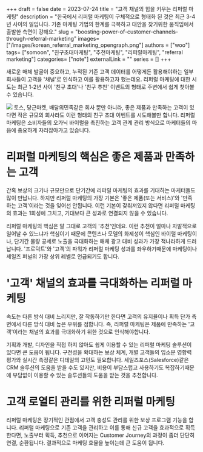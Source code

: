 +++ 
draft = false
date = 2023-07-24
title = "고객 채널의 힘을 키우는 리퍼럴 마케팅"
description = "한국에서 리퍼럴 마케팅이 구체적으로 형태화 된 것은 최근 3-4년 사이의 일입니다. 기존 마케팅 기법의 한계를 극복하고 대안을 찾기위한 움직임에서 출발한 측면이 강해요."
slug = "boosting-power-of-customer-channels-through-referral-marketing"
images= ["/images/korean_referral_marketing_opengraph.png"]
authors = ["woo"]
tags= ["somoon", "친구초대마케팅", "추천마케팅", "리퍼럴마케팅", "referral marketing"]
categories= ["note"]
externalLink = ""
series = []
+++


새로운 매체 발굴이 중요하고, 누적된 기존 고객 데이터를 어떻게든 활용해야하는 일부 회사들이 고객을 '채널'로 인식하고 이를 활용하고자 했는데요.  리퍼럴 마케팅에 대한 시도는 최근 1-2년 사이 '친구 초대'나 '친구 추천' 이벤트의 형태로 주변에서 쉽게 찾아볼 수 있습니다. 

![](/images/korean_referral_marketing.png)
토스, 당근마켓, 배달의민족같은 회사 뿐만 아니라, 좋은 제품과 만족하는 고객이 있다면 작은 규모의 회사라도 이런 형태의 친구 초대 이벤트를 시도해볼만 합니다. 리퍼럴 마케팅은 소비자들의 오가닉 바이럴을 촉진하는 고객 관계 관리 방식으로 마케터들의 마음에 중요하게 자리잡아가고 있습니다.

# 리퍼럴 마케팅의 핵심은 좋은 제품과 만족하는 고객
간혹 보상의 크기나 규모만으로 단기간에 리퍼럴 마케팅의 효과를 기대하는 마케터들도 많이 만납니다. 하지만 리퍼럴 마케팅의 가장 기본은 '좋은 제품(또는 서비스)'와 '만족하는 고객'이라는 것을 잊어선 안됩니다. 이런 기본이 갖춰져있지 않다면 리퍼럴 마케팅의 효과는 1회성에 그치고, 기대보다 큰 성과로 연결되지 않을 수 있습니다. 

리퍼럴 마케팅의 핵심은 말 그대로 고객의 '추천'인데요. 이런 추천이 얼마나 자발적으로 일어날 수 있느냐가 핵심이기 때문에 콘텐츠나 모델의 화제성이 핵심인 바이럴 마케팅이나, 단기간 물량 공세로 노출을 극대화하는 매체 광고 대비 성과가 가장 적나라하게 드러납니다. '프로덕트'와 '고객'의 파워가 리퍼럴 마케팅 성과를 좌우하기때문에 마케팅이나 세일즈 퍼널의 가장 상위 레벨로 언급되기도 합니다.

# '고객' 채널의 효과를 극대화하는 리퍼럴 마케팅
속도는 다른 방식 대비 느리지만, 잘 작동하기만 한다면 고객의 유지율이나 획득 단가 측면에서 다른 방식 대비 높은 우위를 점합니다. 즉, 리퍼럴 마케팅은 제품에 만족하는 '고객'이라는 채널의 효과를 극대화하기 위한 것으로 인식해야합니다.

기획과 개발, 디자인을 직접 하지 않아도 쉽게 이용할 수 있는 리퍼럴 마케팅 솔루션이 있다면 큰 도움이 됩니다.  구전성을 확대하는 보상 체계, 개별 고객들의 입소문 영향력 평가와 실시간 측정같은 디테일의 고민도 필요합니다. 세일즈포스(Salesforce)같은 CRM 솔루션의 도움을 받을 수도 있지만, 비용이 부담스럽고 사용하기도 복잡하기때문에 부담없이 이용할 수 있는 솔루션들의 도움을 받는 것을 추천합니다. 

# 고객 로열티 관리를 위한 리퍼럴 마케팅
리퍼럴 마케팅은 장기적인 관점에서 고객 충성도 관리를 위한 보상 프로그램 기능을 합니다. 리퍼럴 마케팅으로 기존 고객을 관리하고 이를 통해 신규 고객을 효과적으로 획득한다면, 노출부터 획득, 추천으로 이어지는 Customer Journey의 과정이 좀더 단단히 연결, 순환됩니다. 결과적으로 마케팅 효율을 높이는데 큰 도움이 됩니다.

<!-- </p><hr><p>리퍼럴 마케팅으로 고객 획득과 관리를 시작하고 싶으신가요?  <a href="https://somoon.io" rel="noreferrer">Somoon</a>은 그 어떤 마케팅 채널보다 '고객' 채널의 힘을 믿는 리퍼럴 마케팅 솔루션입니다. 쉽고 간단한 친구 초대 프로그램으로 리퍼럴 마케팅을 시작하고 고객 채널의 힘을 키우세요. </p><div class="kg-card kg-button-card kg-align-left"><a href="https://tally.so#tally-open=waex9Z&amp;tally-layout=modal&amp;tally-emoji-text=📩&amp;tally-emoji-animation=wave" class="kg-btn kg-btn-accent">문의 남기기</a></div> -->

<iframe
    data-tally-src="https://tally.so/embed/3jpLo9?hideTitle=1&transparentBackground=1&dynamicHeight=1"
    loading="lazy"
    width="100%"
    height="200"
    frameborder="0"
    marginheight="0"
    marginwidth="0"
    title="wooworks 메시지와 구독 신청"
  ></iframe>
  <script>
    var d = document,
      w = "https://tally.so/widgets/embed.js",
      v = function () {
        if (typeof Tally !== "undefined") Tally.loadEmbeds();
        else
          d.querySelectorAll("iframe[data-tally-src]:not([src])")
            .forEach(function (e) {
              e.src = e.dataset.tallySrc;
            });
      };
    if (typeof Tally !== "undefined") v();
    else if (d.querySelector('script[src="' + w + '"]') == null) {
      var s = d.createElement("script");
      s.src = w;
      s.onload = v;
      s.onerror = v;
      d.body.appendChild(s);
    }
  </script>
